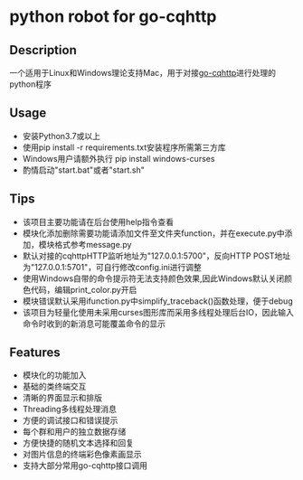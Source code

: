 # python robot for go-cqhttp

## Description
一个适用于Linux和Windows理论支持Mac，用于对接[go-cqhttp](https://github.com/Mrs4s/go-cqhttp)进行处理的python程序

## Usage
- 安装Python3.7或以上
- 使用pip install -r requirements.txt安装程序所需第三方库
- Windows用户请额外执行 pip install windows-curses
- 酌情启动"start.bat"或者"start.sh"

## Tips
- 该项目主要功能请在后台使用help指令查看
- 模块化添加删除需要功能请添加文件至文件夹function，并在execute.py中添加，模块格式参考message.py
- 默认对接的cqhttpHTTP监听地址为"127.0.0.1:5700"，反向HTTP POST地址为"127.0.0.1:5701"，可自行修改config.ini进行调整
- 使用Windows自带的命令提示符无法支持颜色效果,因此Windows默认关闭颜色代码，编辑print_color.py开启
- 模块错误默认采用ifunction.py中simplify_traceback()函数处理，便于debug
- 该项目为轻量化使用未采用curses图形库而采用多线程处理后台IO，因此输入命令时收到的新消息可能覆盖命令的显示

## Features
- 模块化的功能加入
- 基础的类终端交互
- 清晰的界面显示和排版
- Threading多线程处理消息
- 方便的调试接口和错误提示
- 每个群和用户的独立数据存储
- 方便快捷的随机文本选择和回复
- 对图片信息的终端彩色像素画显示
- 支持大部分常用go-cqhttp接口调用
